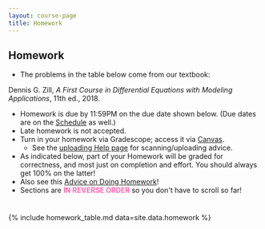 ```yaml
---
layout: course-page
title: Homework
---
```


## Homework

  * The problems in the table below come from our textbook:
  
  Dennis G. Zill, _A First Course in Differential Equations with Modeling Applications_, 11th ed., 2018.
  * Homework is due by 11:59PM on the due date shown below.  (Due dates are on the [Schedule](assets/general/F23/schedule.pdf) as well.)
  * Late homework is not accepted.
  * Turn in your homework via Gradescope; access it via [Canvas](https://canvas.alaska.edu/courses/16214).
    * See the [uploading Help page](techHelp.html) for scanning/uploading advice.
  * As indicated below, part of your Homework will be graded for correctness, and most just on completion and effort.  You should always get 100% on the latter!
  * Also see this [Advice on Doing Homework](hw-advice.html)!
  * Sections are <span style="color:HotPink">**IN REVERSE ORDER**</span> so you don't have to scroll so far!

<div style="padding-bottom: 10px"></div>

{% include homework_table.md  data=site.data.homework %}

<div style="padding-bottom: 40px"></div>
